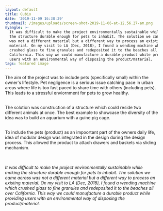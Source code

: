 ```yaml
---
layout: default
title: Cubix
date: '2019-11-09 16:38:39'
thumbnail: /images/uploads/screen-shot-2019-11-06-at-12.56.27-am.png
myangle: >-
  It was difficult to make the project environmentally sustainable while making
  the structure durable enough for pets to inhabit. The solution we came across
  was not a different material but a different way to process an existing
  material. On my visit to LA (Dec, 2018), I found a wending machine which
  crushed glass to fine granules and redeposited it to the beaches all over
  California. This way we could manufacture a durable product while providing
  users with an environmental way of disposing the product/material.
tags: featured image
---
```

The aim of the project was to include pets (specifically small) within the owner's lifestyle. Pet negligence is a serious issue catching pace in urban areas where life is too fast paced to share time with others (including pets). This leads to a stressful enviornment for pets to grow healthy. 

<br>The solution was construction of a structure which could reside two different animals at once. The best example to showcase the diversity of the idea was to build an aquarium with a guine pig cage. 

<br> To include the pets (product) as an impoortant part of the owners daily life, idea of modular design was integrated in the design during the design process. This allowed the product to attach drawers and baskets via sliding mechanism.

<br><br> _It was difficult to make the project environmentally sustainable while making the structure durable enough for pets to inhabit. The solution we came across was not a different material but a different way to process an existing material. On my visit to LA (Dec, 2018), I found a wending machine which crushed glass to fine granules and redeposited it to the beaches all over California. This way we could manufacture a durable product while providing users with an environmental way of disposing the product/material._
